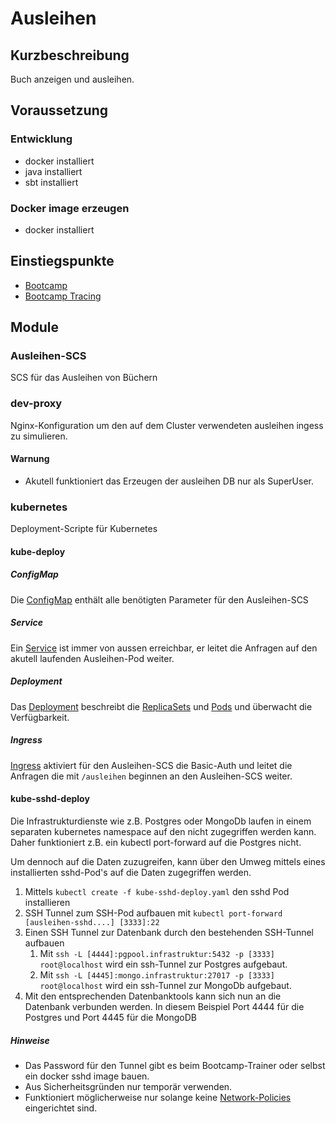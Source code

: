 # Ausleihen

## Kurzbeschreibung

Buch anzeigen und ausleihen.

## Voraussetzung

### Entwicklung

* docker installiert
* java installiert
* sbt installiert

### Docker image erzeugen

* docker installiert

## Einstiegspunkte

* [Bootcamp](http://bootcamp.ch.innoq.io)
* [Bootcamp Tracing](http://bootcamp-tracing.ch.innoq.io)

## Module

### Ausleihen-SCS

SCS für das Ausleihen von Büchern

### dev-proxy

Nginx-Konfiguration um den auf dem Cluster verwendeten ausleihen ingess
zu simulieren.

#### Warnung

* Akutell funktioniert das Erzeugen der ausleihen DB nur als SuperUser.

### kubernetes

Deployment-Scripte für Kubernetes

#### kube-deploy

##### ConfigMap

Die [ConfigMap](https://kubernetes.io/docs/tasks/configure-pod-container/configmap/)
enthält alle benötigten Parameter für den Ausleihen-SCS

##### Service

Ein [Service](https://kubernetes.io/docs/concepts/services-networking/service/)
ist immer von aussen erreichbar, er leitet die Anfragen auf den akutell laufenden Ausleihen-Pod weiter.

##### Deployment

Das [Deployment](https://kubernetes.io/docs/concepts/workloads/controllers/deployment/) beschreibt
die [ReplicaSets](https://kubernetes.io/docs/concepts/workloads/controllers/replicaset/)
und [Pods](https://kubernetes.io/docs/concepts/workloads/pods/pod/)
und überwacht die Verfügbarkeit.

##### Ingress

[Ingress](https://kubernetes.io/docs/concepts/services-networking/ingress/) aktiviert für den Ausleihen-SCS
die Basic-Auth und leitet die Anfragen die mit ```/ausleihen``` beginnen an den Ausleihen-SCS weiter.

#### kube-sshd-deploy

Die Infrastrukturdienste wie z.B. Postgres oder MongoDb laufen in einem
separaten kubernetes namespace auf den nicht zugegriffen werden kann.
Daher funktioniert z.B. ein kubectl port-forward auf die Postgres nicht.

Um dennoch auf die Daten zuzugreifen, kann über den Umweg mittels eines
installierten sshd-Pod's auf die Daten zugegriffen werden.

1. Mittels ```kubectl create -f kube-sshd-deploy.yaml``` den sshd Pod installieren
2. SSH Tunnel zum SSH-Pod aufbauen mit ````kubectl port-forward [ausleihen-sshd....] [3333]:22````
3. Einen SSH Tunnel zur Datenbank durch den bestehenden SSH-Tunnel aufbauen
   1. Mit ````ssh -L [4444]:pgpool.infrastruktur:5432 -p [3333] root@localhost```` wird ein ssh-Tunnel
   zur Postgres aufgebaut.
   2. Mit ````ssh -L [4445]:mongo.infrastruktur:27017 -p [3333] root@localhost```` wird ein ssh-Tunnel
   zur MongoDb aufgebaut.
4. Mit den entsprechenden Datenbanktools kann sich nun an die Datenbank verbunden werden. In diesem
   Beispiel Port 4444 für die Postgres und Port 4445 für die MongoDB

##### Hinweise

* Das Password für den Tunnel gibt es beim Bootcamp-Trainer oder selbst ein docker sshd image bauen.
* Aus Sicherheitsgründen nur temporär verwenden.
* Funktioniert möglicherweise nur solange keine [Network-Policies](https://kubernetes.io/docs/concepts/services-networking/network-policies/) eingerichtet sind.
